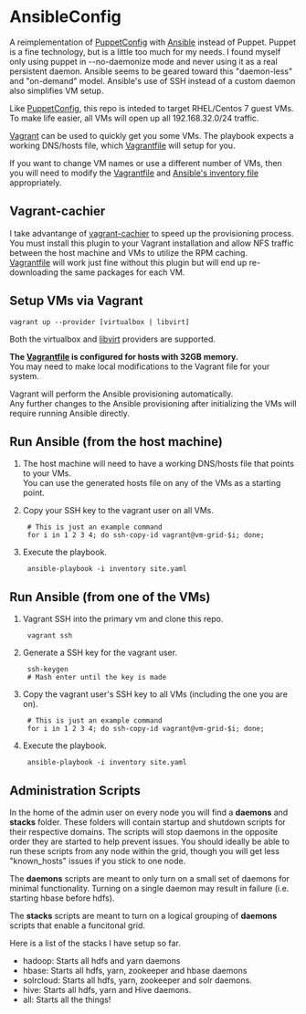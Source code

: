 AnsibleConfig
=============
A reimplementation of [PuppetConfig](https://github.com/dkwasny/PuppetConfig) with [Ansible](http://www.ansible.com/home) instead of Puppet.
Puppet is a fine technology, but is a little too much for my needs.
I found myself only using puppet in --no-daemonize mode and never using it as a real persistent daemon.
Ansible seems to be geared toward this "daemon-less" and "on-demand" model.
Ansible's use of SSH instead of a custom daemon also simplifies VM setup.

Like [PuppetConfig](https://github.com/dkwasny/PuppetConfig), this repo is inteded to target RHEL/Centos 7 guest VMs.
To make life easier, all VMs will open up all 192.168.32.0/24 traffic.

[Vagrant](https://www.vagrantup.com/) can be used to quickly get you some VMs.
The playbook expects a working DNS/hosts file, which [Vagrantfile](Vagrantfile) will setup for you.

If you want to change VM names or use a different number of VMs, then you will need to modify the [Vagrantfile](Vagrantfile) and [Ansible's inventory file](inventory) appropriately.

Vagrant-cachier
---------------
I take advantange of [vagrant-cachier](https://github.com/fgrehm/vagrant-cachier) to speed up the provisioning process.<br/>
You must install this plugin to your Vagrant installation and allow NFS traffic between the host machine and VMs to utilize the RPM caching.<br/>
[Vagrantfile](Vagrantfile) will work just fine without this plugin but will end up re-downloading the same packages for each VM.

Setup VMs via Vagrant
---------------------
    vagrant up --provider [virtualbox | libvirt]
Both the virtualbox and [libvirt](https://github.com/pradels/vagrant-libvirt) providers are supported.

**The [Vagrantfile](Vagrantfile) is configured for hosts with 32GB memory.**<br/>
You may need to make local modifications to the Vagrant file for your system.

Vagrant will perform the Ansible provisioning automatically.<br/>
Any further changes to the Ansible provisioning after initializing the VMs will require running Ansible directly.

Run Ansible (from the host machine)
-----------------------
1. The host machine will need to have a working DNS/hosts file that points to your VMs.<br/>
You can use the generated hosts file on any of the VMs as a starting point.

1. Copy your SSH key to the vagrant user on all VMs.

        # This is just an example command
        for i in 1 2 3 4; do ssh-copy-id vagrant@vm-grid-$i; done;

1. Execute the playbook.

        ansible-playbook -i inventory site.yaml

Run Ansible (from one of the VMs)
---------------------
1. Vagrant SSH into the primary vm and clone this repo.

        vagrant ssh

1. Generate a SSH key for the vagrant user.

        ssh-keygen
        # Mash enter until the key is made

1. Copy the vagrant user's SSH key to all VMs (including the one you are on).

        # This is just an example command
        for i in 1 2 3 4; do ssh-copy-id vagrant@vm-grid-$i; done;

1. Execute the playbook.

        ansible-playbook -i inventory site.yaml

Administration Scripts
----------
In the home of the admin user on every node you will find a **daemons** and **stacks** folder.
These folders will contain startup and shutdown scripts for their respective domains.
The scripts will stop daemons in the opposite order they are started to help prevent issues.
You should ideally be able to run these scripts from any node within the grid, though you will get less "known_hosts" issues if you stick to one node.

The **daemons** scripts are meant to only turn on a small set of daemons for minimal functionality.
Turning on a single daemon may result in failure (i.e. starting hbase before hdfs).

The **stacks** scripts are meant to turn on a logical grouping of **daemons** scripts that enable a funcitonal grid.

Here is a list of the stacks I have setup so far.
* hadoop: Starts all hdfs and yarn daemons
* hbase: Starts all hdfs, yarn, zookeeper and hbase daemons
* solrcloud: Starts all hdfs, yarn, zookeeper and solr daemons.
* hive: Starts all hdfs, yarn and Hive daemons.
* all: Starts all the things!
